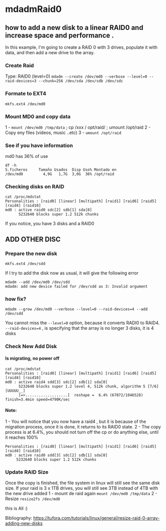 # mdadmRaid0
## how to add a new disk to a linear RAID0 and increase space and performance .

In this example, I'm going to create a RAID 0 with 3 drives, populate it with data, and then add a new drive to the array.

### Create Raid
Type: RAID0 (level=0)
`mdadm --create /dev/md0 --verbose --level=0 --raid-devices=3 --chunk=256 /dev/sda /dev/sdb /dev/sdc`

### Formate to EXT4
`mkfs.ext4 /dev/md0`

### Mount MD0 and copy data
1 - `mount /dev/md0 /tmp/data`  ; cp /xxx / opt/raid/ ; umount /opt/raid
2 - Copy eny files (videos, music ..etc)
3 - `umount /opt/raid`

### See if you have information
md0 has 36% of use
```
df -h
S.ficheros     Tamaño Usados  Disp Uso% Montado en
/dev/md0         4,9G   1,7G  3,0G  36% /opt/raid
```

### Checking disks on RAID
```
cat /proc/mdstat
Personalities : [raid0] [linear] [multipath] [raid1] [raid6] [raid5] [raid4] [raid10]
md0 : active raid0 sdc[2] sdb[1] sda[0]
      5232640 blocks super 1.2 512k chunks
```
If you notice, you have 3 disks and a RAID0



## ADD OTHER DISC 

### Prepare the new disk
`mkfs.ext4 /dev/sdd`

If I try to add the disk now as usual, it will give the following error
```
mdadm --add /dev/md0 /dev/sdd
mdadm: add new device failed for /dev/sdd as 3: Invalid argument
```

### how fix?
`mdadm --grow /dev/md0 --verbose --level=0 --raid-devices=4 --add /dev/sdd`

You cannot miss the `--level=0` option, because it converts RADI0 to RAID4.
`--raid-devices=4` , is specifying that the array is no longer 3 disks, it is 4 disks

### Check New Add Disk
#### Is migrating, no power off
```
cat /proc/mdstat
Personalities : [raid0] [linear] [multipath] [raid1] [raid6] [raid5] [raid4] [raid10]
md0 : active raid4 sdd[3] sdc[2] sdb[1] sda[0]
      5232640 blocks super 1.2 level 4, 512k chunk, algorithm 5 [7/6] [UUUUU__]
      [=>...................]  reshape =  6.4% (67072/1046528) finish=3.4min speed=4790K/sec

```
#### Note: 
1 - You will notice that you now have a raid4 , but it is because of the migration process, once it is done, it returns to its RAID0 state.
2 - The copy process is at 6.4%, you should not turn off the cp or do anything else, until it reaches 100%

 ```cat /proc/mdstat
Personalities : [raid0] [linear] [multipath] [raid1] [raid6] [raid5] [raid4] [raid10]
md0 : active raid0 sdd[3] sdc[2] sdb[1] sda[0]
      5232640 blocks super 1.2 512k chunks
```

### Update RAID Size
Once the copy is finished, the file system in linux will still see the same disk size. If your raid is 3 x 1TB drives, you will still see 3TB instead of 4TB with the new drive added
1 - mount de raid again
`mount /dev/md0 /tmp/data`
2 - Resize `resize2fs /dev/md0`

this is All :)

Bibliography: https://tufora.com/tutorials/linux/general/resize-raid-0-array-adding-new-disks
